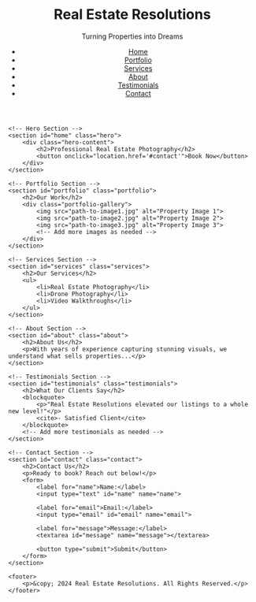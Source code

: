 <!DOCTYPE html>
<html lang="en">
<head>
    <meta charset="UTF-8">
    <meta name="viewport" content="width=device-width, initial-scale=1.0">
    <title>Real Estate Resolutions</title>
    <link rel="stylesheet" href="styles.css">
</head>
<body>
    <!-- Header -->
    <header>
        <div class="logo">
            <h1>Real Estate Resolutions</h1>
            <p>Turning Properties into Dreams</p>
        </div>
        <nav>
            <ul>
                <li><a href="#home">Home</a></li>
                <li><a href="#portfolio">Portfolio</a></li>
                <li><a href="#services">Services</a></li>
                <li><a href="#about">About</a></li>
                <li><a href="#testimonials">Testimonials</a></li>
                <li><a href="#contact">Contact</a></li>
            </ul>
        </nav>
    </header>

    <!-- Hero Section -->
    <section id="home" class="hero">
        <div class="hero-content">
            <h2>Professional Real Estate Photography</h2>
            <button onclick="location.href='#contact'">Book Now</button>
        </div>
    </section>

    <!-- Portfolio Section -->
    <section id="portfolio" class="portfolio">
        <h2>Our Work</h2>
        <div class="portfolio-gallery">
            <img src="path-to-image1.jpg" alt="Property Image 1">
            <img src="path-to-image2.jpg" alt="Property Image 2">
            <img src="path-to-image3.jpg" alt="Property Image 3">
            <!-- Add more images as needed -->
        </div>
    </section>

    <!-- Services Section -->
    <section id="services" class="services">
        <h2>Our Services</h2>
        <ul>
            <li>Real Estate Photography</li>
            <li>Drone Photography</li>
            <li>Video Walkthroughs</li>
        </ul>
    </section>

    <!-- About Section -->
    <section id="about" class="about">
        <h2>About Us</h2>
        <p>With years of experience capturing stunning visuals, we understand what sells properties...</p>
    </section>

    <!-- Testimonials Section -->
    <section id="testimonials" class="testimonials">
        <h2>What Our Clients Say</h2>
        <blockquote>
            <p>"Real Estate Resolutions elevated our listings to a whole new level!"</p>
            <cite>- Satisfied Client</cite>
        </blockquote>
        <!-- Add more testimonials as needed -->
    </section>

    <!-- Contact Section -->
    <section id="contact" class="contact">
        <h2>Contact Us</h2>
        <p>Ready to book? Reach out below!</p>
        <form>
            <label for="name">Name:</label>
            <input type="text" id="name" name="name">
            
            <label for="email">Email:</label>
            <input type="email" id="email" name="email">
            
            <label for="message">Message:</label>
            <textarea id="message" name="message"></textarea>
            
            <button type="submit">Submit</button>
        </form>
    </section>

    <footer>
        <p>&copy; 2024 Real Estate Resolutions. All Rights Reserved.</p>
    </footer>
</body>
</html>
